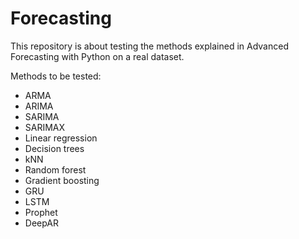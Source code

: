 # Forecasting

This repository is about testing the methods explained in Advanced Forecasting with Python on a real dataset.

Methods to be tested:

- ARMA
- ARIMA
- SARIMA
- SARIMAX
- Linear regression
- Decision trees
- kNN
- Random forest
- Gradient boosting
- GRU
- LSTM
- Prophet
- DeepAR
